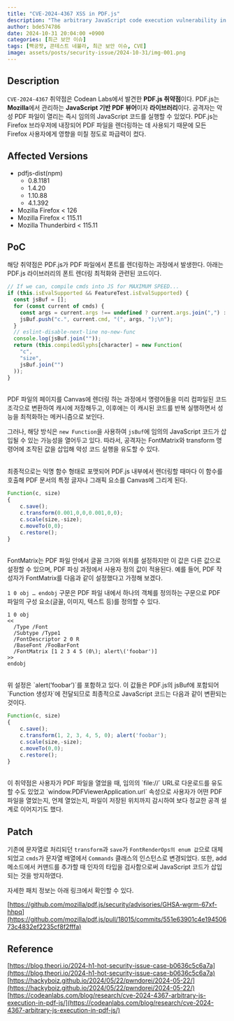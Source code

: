 ```yaml
---
title: "CVE-2024-4367 XSS in PDF.js"
description: "The arbitrary JavaScript code execution vulnerability in PDF.js"
author: bde574786
date: 2024-10-31 20:04:00 +0900
categories: [최근 보안 이슈]
tags: [빡공팟, 콘테스트 네뷸라, 최근 보안 이슈, CVE]
image: assets/posts/security-issue/2024-10-31/img-001.png
---
```


## **Description**

`CVE-2024-4367` 취약점은 Codean Labs에서 발견한 **PDF.js 취약점**이다. PDF.js는 **Mozilla**에서 관리하는 **JavaScript 기반 PDF 뷰어**이자 **라이브러리**이다. 공격자는 악성 PDF 파일이 열리는 즉시 임의의 JavaScript 코드를 실행할 수 있었다. PDF.js는 Firefox 브라우저에 내장되어 PDF 파일을 렌더링하는 데 사용되기 때문에 모든 Firefox 사용자에게 영향을 미칠 정도로 파급력이 컸다.

## **Affected Versions**

- pdfjs-dist(npm)
    - 0.8.1181
    - 1.4.20
    - 1.10.88
    - 4.1.392
- Mozilla Firefox < 126
- Mozilla Firefox < 115.11
- Mozilla Thunderbird < 115.11

## **PoC**

해당 취약점은 PDF.js가 PDF 파일에서 폰트를 렌더링하는 과정에서 발생한다.
아래는 PDF.js 라이브러리의 폰트 렌더링 최적화와 관련된 코드이다. 

```jsx
// If we can, compile cmds into JS for MAXIMUM SPEED...
if (this.isEvalSupported && FeatureTest.isEvalSupported) {
  const jsBuf = [];
  for (const current of cmds) {
    const args = current.args !== undefined ? current.args.join(",") : "";
    jsBuf.push("c.", current.cmd, "(", args, ");\n");
  }
  // eslint-disable-next-line no-new-func
  console.log(jsBuf.join(""));
  return (this.compiledGlyphs[character] = new Function(
    "c",
    "size",
    jsBuf.join("")
  ));
}
```
<br>
PDF 파일의 페이지를 Canvas에 렌더링 하는 과정에서 명령어들을 미리 컴파일된 코드 조각으로 변환하여 캐시에 저장해두고, 이후에는 이 캐시된 코드를 반복 실행하면서 성능을 최적화하는 메커니즘으로 보인다.

그러나, 해당 방식은 `new Function`을 사용하여 `jsBuf`에 임의의 JavaScript 코드가 삽입될 수 있는 가능성을 열어두고 있다. 따라서, 공격자는 FontMatrix와 transform 명령어에 조작된 값을 삽입해 악성 코드 실행을 유도할 수 있다.

<br>
최종적으로는 익명 함수 형태로 포맷되어 PDF.js 내부에서 렌더링할 때마다 이 함수를 호출해 PDF 문서의 특정 글자나 그래픽 요소를 Canvas에 그리게 된다.

```jsx
Function(c, size)
{
	c.save();
	c.transform(0.001,0,0,0.001,0,0);
	c.scale(size,-size);
	c.moveTo(0,0);
	c.restore();
}
```

<br>
FontMatrix는 PDF 파일 안에서 글꼴 크기와 위치를 설정하지만 이 값은 다른 값으로 설정할 수 있으며, PDF 파싱 과정에서 사용자 정의 값이 적용된다. 예를 들어, PDF 작성자가 FontMatrix를 다음과 같이 설정했다고 가정해 보겠다.

`1 0 obj … endobj` 구문은 PDF 파일 내에서 하나의 객체를 정의하는 구문으로 PDF 파일의 구성 요소(글꼴, 이미지, 텍스트 등)를 정의할 수 있다.

```
1 0 obj
<<
  /Type /Font
  /Subtype /Type1
  /FontDescriptor 2 0 R
  /BaseFont /FooBarFont
  /FontMatrix [1 2 3 4 5 (0\); alert\('foobar')]
>>
endobj
```

<br>
위 설정은 `alert(’foobar’)`를 포함하고 있다. 이 값들은 PDF.js의 jsBuf에 포함되어 `Function 생성자`에 전달되므로 최종적으로 JavaScript 코드는 다음과 같이 변환되는 것이다.

```jsx
Function(c, size)
{
	c.save();
	c.transform(1, 2, 3, 4, 5, 0); alert('foobar');
	c.scale(size,-size);
	c.moveTo(0,0);
	c.restore();
}
```

<br>
이 취약점은 사용자가 PDF 파일을 열었을 때, 임의의 `file://` URL로 다운로드를 유도할 수도 있었고 `window.PDFViewerApplication.url` 속성으로 사용자가 어떤 PDF 파일을 열었는지, 언제 열었는지, 파일이 저장된 위치까지 감시하여 보다 정교한 공격 설계로 이어지기도 했다.

## **Patch**

기존에 문자열로 처리되던 `transform`과 `save`가 `FontRenderOps의 enum 값`으로 대체되었고 `cmds`가 문자열 배열에서 `Commands` 클래스의 인스턴스로 변경되었다. 또한, add 메소드에서 커맨드를 추가할 때 인자의 타입을 검사함으로써 JavaScript 코드가 삽입되는 것을 방지하였다.

자세한 패치 정보는 아래 링크에서 확인할 수 있다.

[https://github.com/mozilla/pdf.js/security/advisories/GHSA-wgrm-67xf-hhpq](https://github.com/mozilla/pdf.js/pull/18015/commits/551e63901c4e19450673c4832ef2235cf8f2fffa)

## **Reference**
[https://blog.theori.io/2024-h1-hot-security-issue-case-b0636c5c6a7a](https://blog.theori.io/2024-h1-hot-security-issue-case-b0636c5c6a7a)  
[https://hackyboiz.github.io/2024/05/22/pwndorei/2024-05-22/](https://hackyboiz.github.io/2024/05/22/pwndorei/2024-05-22/)  
[https://codeanlabs.com/blog/research/cve-2024-4367-arbitrary-js-execution-in-pdf-js/](https://codeanlabs.com/blog/research/cve-2024-4367-arbitrary-js-execution-in-pdf-js/)

